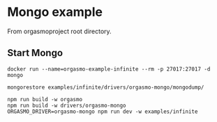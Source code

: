 # Mongo example

From orgasmoproject root directory.

## Start Mongo

```
docker run --name=orgasmo-example-infinite --rm -p 27017:27017 -d mongo

mongorestore examples/infinite/drivers/orgasmo-mongo/mongodump/
```

```
npm run build -w orgasmo
npm run build -w drivers/orgasmo-mongo
ORGASMO_DRIVER=orgasmo-mongo npm run dev -w examples/infinite
```
